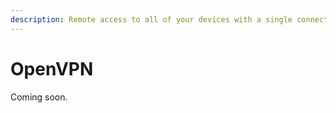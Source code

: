 ```yaml
---
description: Remote access to all of your devices with a single connection to our communication platform
---
```

# OpenVPN

Coming soon.